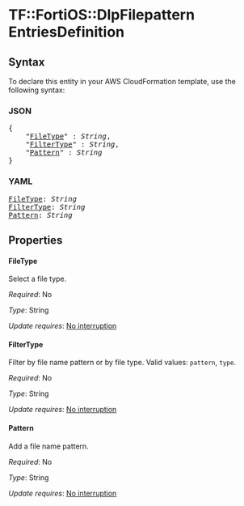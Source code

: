 # TF::FortiOS::DlpFilepattern EntriesDefinition

## Syntax

To declare this entity in your AWS CloudFormation template, use the following syntax:

### JSON

<pre>
{
    "<a href="#filetype" title="FileType">FileType</a>" : <i>String</i>,
    "<a href="#filtertype" title="FilterType">FilterType</a>" : <i>String</i>,
    "<a href="#pattern" title="Pattern">Pattern</a>" : <i>String</i>
}
</pre>

### YAML

<pre>
<a href="#filetype" title="FileType">FileType</a>: <i>String</i>
<a href="#filtertype" title="FilterType">FilterType</a>: <i>String</i>
<a href="#pattern" title="Pattern">Pattern</a>: <i>String</i>
</pre>

## Properties

#### FileType

Select a file type.

_Required_: No

_Type_: String

_Update requires_: [No interruption](https://docs.aws.amazon.com/AWSCloudFormation/latest/UserGuide/using-cfn-updating-stacks-update-behaviors.html#update-no-interrupt)

#### FilterType

Filter by file name pattern or by file type. Valid values: `pattern`, `type`.

_Required_: No

_Type_: String

_Update requires_: [No interruption](https://docs.aws.amazon.com/AWSCloudFormation/latest/UserGuide/using-cfn-updating-stacks-update-behaviors.html#update-no-interrupt)

#### Pattern

Add a file name pattern.

_Required_: No

_Type_: String

_Update requires_: [No interruption](https://docs.aws.amazon.com/AWSCloudFormation/latest/UserGuide/using-cfn-updating-stacks-update-behaviors.html#update-no-interrupt)

